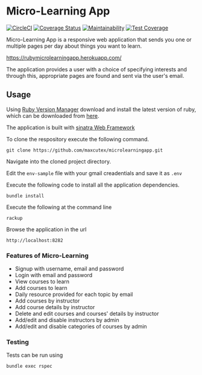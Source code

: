 # Micro-Learning App
[![CircleCI](https://circleci.com/gh/Maxcutex/microlearningapp/tree/develop.svg?style=svg)](https://circleci.com/gh/Maxcutex/microlearningapp/tree/develop)
[![Coverage Status](https://coveralls.io/repos/github/Maxcutex/microlearningapp/badge.svg?branch=develop)](https://coveralls.io/github/Maxcutex/microlearningapp?branch=develop)
[![Maintainability](https://api.codeclimate.com/v1/badges/2f782861537bdec6b229/maintainability)](https://codeclimate.com/github/Maxcutex/microlearningapp/maintainability)
[![Test Coverage](https://api.codeclimate.com/v1/badges/2f782861537bdec6b229/test_coverage)](https://codeclimate.com/github/Maxcutex/microlearningapp/test_coverage)


Micro-Learning App is a responsive web application that sends you one or multiple pages per day about things you want to learn.

https://rubymicrolearningapp.herokuapp.com/

The application provides a user with a choice of specifying interests and through this, appropriate pages are found and sent via the user's email.

## Usage
Using  [Ruby Version Manager](https://rvm.io/rvm/install) download and install the latest version of ruby, which can be downloaded from [here](https://www.ruby-lang.org/en/downloads/).

The application is built with [sinatra Web Framework](http://sinatrarb.com/) 

To clone the respository execute the following command.
```
git clone https://github.com/maxcutex/microlearningapp.git
```
Navigate into the cloned project directory.

Edit the `env-sample` file with your gmail creadentials and save it as `.env`

Execute the following code to install all the application dependencies.
```
bundle install
```

Execute the following at the command line
```
rackup
```

Browse the application in the url
```
http://localhost:8282
```

### Features of Micro-Learning
- Signup with username, email and password
- Login with email and password
- View courses to learn
- Add courses to learn
- Daily resource provided for each topic by email
- Add courses by instructor
- Add course details by instructor
- Delete and edit courses and courses' details by instructor
- Add/edit and disable instructors by admin
- Add/edit and disable categories of courses by admin


### Testing
Tests can be run using
```
bundle exec rspec
```